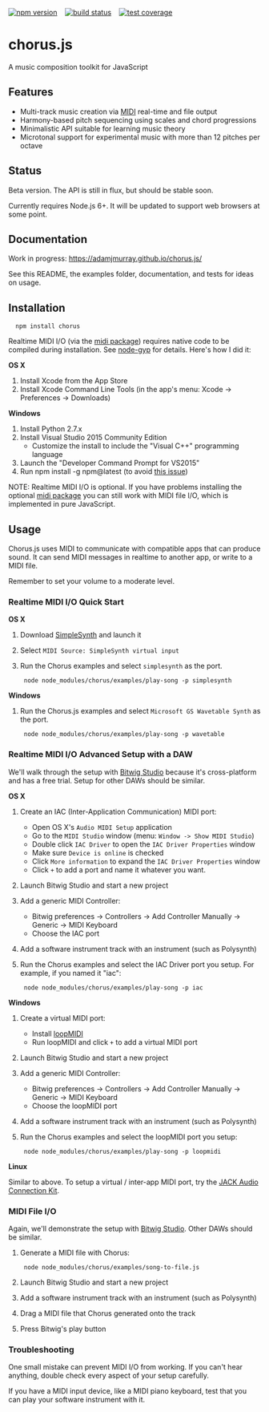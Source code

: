 [![npm version](https://badge.fury.io/js/chorus.svg)](https://npmjs.org/package/chorus)&nbsp;&nbsp;&nbsp;
[![build status](https://travis-ci.org/adamjmurray/chorus.js.svg?branch=master)](https://travis-ci.org/adamjmurray/chorus.js)&nbsp;&nbsp;&nbsp;
[![test coverage](https://coveralls.io/repos/github/adamjmurray/chorus.js/badge.svg?branch=master)](https://coveralls.io/github/adamjmurray/chorus.js?branch=master)

# chorus.js

A music composition toolkit for JavaScript

## Features

- Multi-track music creation via [MIDI](http://www.instructables.com/id/What-is-MIDI/) real-time and file output
- Harmony-based pitch sequencing using scales and chord progressions
- Minimalistic API suitable for learning music theory 
- Microtonal support for experimental music with more than 12 pitches per octave


## Status

Beta version. The API is still in flux, but should be stable soon.

Currently requires Node.js 6+. It will be updated to support web browsers at some point.


## Documentation

Work in progress: https://adamjmurray.github.io/chorus.js/

See this README, the examples folder, documentation, and tests for ideas on usage.


## Installation

      npm install chorus

Realtime MIDI I/O (via the [midi package](https://www.npmjs.com/package/midi)) requires native code to be compiled during installation.
See [node-gyp](https://www.npmjs.com/package/node-gyp) for details. Here's how I did it:

**OS X**

1. Install Xcode from the App Store 
2. Install Xcode Command Line Tools (in the app's menu: Xcode &rarr; Preferences &rarr; Downloads)

**Windows**

1. Install Python 2.7.x
2. Install Visual Studio 2015 Community Edition 
   * Customize the install to include the "Visual C++" programming language 
3. Launch the "Developer Command Prompt for VS2015"
4. Run npm install -g npm@latest (to avoid [this issue](https://github.com/nodejs/node-gyp/issues/972))  

NOTE: Realtime MIDI I/O is optional. If you have problems installing the optional [midi package](https://www.npmjs.com/package/midi)
you can still work with MIDI file I/O, which is implemented in pure JavaScript. 



## Usage

Chorus.js uses MIDI to communicate with compatible apps that can produce sound. 
It can send MIDI messages in realtime to another app, or write to a MIDI file. 

Remember to set your volume to a moderate level.


### Realtime MIDI I/O Quick Start

**OS X**

1. Download [SimpleSynth](http://notahat.com/simplesynth/) and launch it
2. Select `MIDI Source: SimpleSynth virtual input` 
3. Run the Chorus examples and select `simplesynth` as the port.

        node node_modules/chorus/examples/play-song -p simplesynth


**Windows**

1. Run the Chorus.js examples and select `Microsoft GS Wavetable Synth` as the port.
 
        node node_modules/chorus/examples/play-song -p wavetable
        

### Realtime MIDI I/O Advanced Setup with a DAW

We'll walk through the setup with [Bitwig Studio](http://bitwig.com) because it's cross-platform and has a free trial. Setup for other DAWs should be similar.  
 
**OS X**

1. Create an IAC (Inter-Application Communication) MIDI port:
   * Open OS X's `Audio MIDI Setup` application
   * Go to the `MIDI Studio` window (menu: `Window -> Show MIDI Studio`)
   * Double click `IAC Driver` to open the `IAC Driver Properties` window 
   * Make sure `Device is online` is checked 
   * Click `More information` to expand the `IAC Driver Properties` window   
   * Click `+` to add a port and name it whatever you want.
2. Launch Bitwig Studio and start a new project
3. Add a generic MIDI Controller:
   * Bitwig preferences &rarr; Controllers &rarr; Add Controller Manually &rarr; Generic &rarr; MIDI Keyboard
   * Choose the IAC port
4. Add a software instrument track with an instrument (such as Polysynth)
5. Run the Chorus examples and select the IAC Driver port you setup. For example, if you named it "iac":

        node node_modules/chorus/examples/play-song -p iac


**Windows**

1. Create a virtual MIDI port:
   * Install [loopMIDI](http://www.tobias-erichsen.de/software/loopmidi.html)
   * Run loopMIDI and click `+` to add a virtual MIDI port
2. Launch Bitwig Studio and start a new project
3. Add a generic MIDI Controller:
   * Bitwig preferences &rarr; Controllers &rarr; Add Controller Manually &rarr; Generic &rarr; MIDI Keyboard
   * Choose the loopMIDI port
4. Add a software instrument track with an instrument (such as Polysynth)
5. Run the Chorus examples and select the loopMIDI port you setup:

        node node_modules/chorus/examples/play-song -p loopmidi


**Linux**

Similar to above. To setup a virtual / inter-app MIDI port, try the [JACK Audio Connection Kit](http://jackaudio.org/).   


### MIDI File I/O

Again, we'll demonstrate the setup with [Bitwig Studio](http://bitwig.com). Other DAWs should be similar.

1. Generate a MIDI file with Chorus:

        node node_modules/chorus/examples/song-to-file.js 

2. Launch Bitwig Studio and start a new project
3. Add a software instrument track with an instrument (such as Polysynth)
4. Drag a MIDI file that Chorus generated onto the track
5. Press Bitwig's play button



### Troubleshooting

One small mistake can prevent MIDI I/O from working. If you can't hear anything, double check every aspect of your setup carefully.

If you have a MIDI input device, like a MIDI piano keyboard, test that you can play your software instrument with it.
